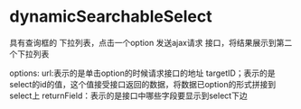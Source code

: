 # dynamicSearchableSelect
具有查询框的 下拉列表，点击一个option 发送ajax请求 接口，将结果展示到第二个下拉列表



options:
url:表示的是单击option的时候请求接口的地址
targetID；表示的是select的id的值，这个值接受接口返回的数据，将数据已option的形式拼接到select上
returnField：表示的是接口中哪些字段要显示到select下边
